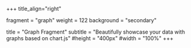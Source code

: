 +++
title_align="right"

fragment = "graph"
weight = 122
background = "secondary"

title = "Graph Fragment"
subtitle = "Beautifully showcase your data with graphs based on chart.js"
#height = "400px"
#width = "100%"
+++
